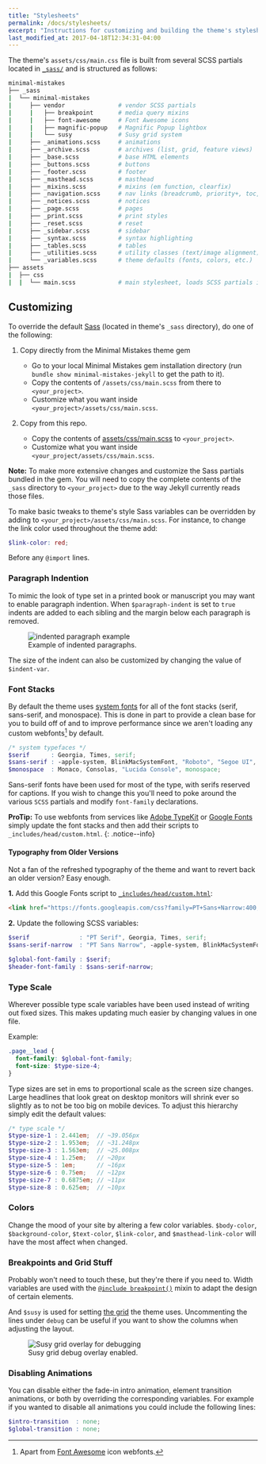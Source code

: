 ```yaml
---
title: "Stylesheets"
permalink: /docs/stylesheets/
excerpt: "Instructions for customizing and building the theme's stylesheets."
last_modified_at: 2017-04-18T12:34:31-04:00
---
```


The theme's `assets/css/main.css` file is built from several SCSS partials located in [`_sass/`](https://github.com/mmistakes/minimal-mistakes/tree/master/_sass) and is structured as follows:

```bash
minimal-mistakes
├── _sass
|  └── minimal-mistakes
|     ├── vendor               # vendor SCSS partials
|     |   ├── breakpoint       # media query mixins
|     |   ├── font-awesome     # Font Awesome icons
|     |   ├── magnific-popup   # Magnific Popup lightbox
|     |   └── susy             # Susy grid system
|     ├── _animations.scss     # animations
|     ├── _archive.scss        # archives (list, grid, feature views)
|     ├── _base.scss           # base HTML elements
|     ├── _buttons.scss        # buttons
|     ├── _footer.scss         # footer
|     ├── _masthead.scss       # masthead
|     ├── _mixins.scss         # mixins (em function, clearfix)
|     ├── _navigation.scss     # nav links (breadcrumb, priority+, toc, pagination, etc.)
|     ├── _notices.scss        # notices
|     ├── _page.scss           # pages
|     ├── _print.scss          # print styles
|     ├── _reset.scss          # reset
|     ├── _sidebar.scss        # sidebar
|     ├── _syntax.scss         # syntax highlighting
|     ├── _tables.scss         # tables
|     ├── _utilities.scss      # utility classes (text/image alignment)
|     └── _variables.scss      # theme defaults (fonts, colors, etc.)
├── assets
|  ├── css
|  |  └── main.scss            # main stylesheet, loads SCSS partials in _sass
```

## Customizing

To override the default [Sass](https://sass-lang.com/guide) (located in theme's 
`_sass` directory), do one of the following:

1. Copy directly from the Minimal Mistakes theme gem

   - Go to your local Minimal Mistakes gem installation directory (run 
     `bundle show minimal-mistakes-jekyll` to get the path to it).
   - Copy the contents of `/assets/css/main.scss` from there to 
     `<your_project>`.
   - Customize what you want inside `<your_project>/assets/css/main.scss`.

2. Copy from this repo.

   - Copy the contents of [assets/css/main.scss](https://github.com/mmistakes/minimal-mistakes/blob/master/assets/css/main.scss) 
     to `<your_project>`.
   - Customize what you want inside `<your_project/assets/css/main.scss`.

**Note:** To make more extensive changes and customize the Sass partials bundled 
in the gem. You will need to copy the complete contents of the `_sass` directory 
to `<your_project>` due to the way Jekyll currently reads those files.

To make basic tweaks to theme's style Sass variables can be overridden by adding 
to `<your_project>/assets/css/main.scss`. For instance, to change the 
link color used throughout the theme add:

```scss
$link-color: red;
```

Before any `@import` lines.

### Paragraph Indention 

To mimic the look of type set in a printed book or manuscript you may want to enable paragraph indention. When `$paragraph-indent` is set to `true` indents are added to each sibling and the margin below each paragraph is removed.

<figure>
  <img src="{{ '/assets/images/mm-paragraph-indent-example.jpg' | absolute_url }}" alt="indented paragraph example">
  <figcaption>Example of indented paragraphs.</figcaption>
</figure>

The size of the indent can also be customized by changing the value of `$indent-var`.

### Font Stacks

By default the theme uses [system fonts](https://medium.com/designing-medium/system-shock-6b1dc6d6596f#.rb81vgn7i) for all of the font stacks (serif, sans-serif, and monospace). This is done in part to provide a clean base for you to build off of and to improve performance since we aren't loading any custom webfonts[^font-awesome] by default.

```scss
/* system typefaces */
$serif      : Georgia, Times, serif;
$sans-serif : -apple-system, BlinkMacSystemFont, "Roboto", "Segoe UI", "Helvetica Neue", "Lucida Grande", Arial, sans-serif;
$monospace  : Monaco, Consolas, "Lucida Console", monospace;
```

[^font-awesome]: Apart from [Font Awesome](https://fortawesome.github.io/Font-Awesome/) icon webfonts.

Sans-serif fonts have been used for most of the type, with serifs reserved for captions. If you wish to change this you'll need to poke around the various `SCSS` partials and modify `font-family` declarations.

**ProTip:** To use webfonts from services like [Adobe TypeKit](https://typekit.com/) or [Google Fonts](https://www.google.com/fonts) simply update the font stacks and then add their scripts to `_includes/head/custom.html`.
{: .notice--info}

#### Typography from Older Versions

Not a fan of the refreshed typography of the theme and want to revert back an older version? Easy enough.

**1.** Add this Google Fonts script to [`_includes/head/custom.html`](https://github.com/mmistakes/minimal-mistakes/blob/master/_includes/head/custom.html):

```html
<link href="https://fonts.googleapis.com/css?family=PT+Sans+Narrow:400,700|PT+Serif:400,700,400italic" rel="stylesheet" type="text/css">
```

**2.** Update the following SCSS variables:

```scss
$serif              : "PT Serif", Georgia, Times, serif;
$sans-serif-narrow  : "PT Sans Narrow", -apple-system, BlinkMacSystemFont, "Roboto", "Segoe UI", "Helvetica Neue", "Lucida Grande", Arial, sans-serif;

$global-font-family : $serif;
$header-font-family : $sans-serif-narrow;
```

### Type Scale

Wherever possible type scale variables have been used instead of writing out fixed sizes. This makes updating much easier by changing values in one file. 

Example:

```scss
.page__lead {
  font-family: $global-font-family;
  font-size: $type-size-4;
}
```

Type sizes are set in ems to proportional scale as the screen size changes. Large headlines that look great on desktop monitors will shrink ever so slightly as to not be too big on mobile devices. To adjust this hierarchy simply edit the default values:

```scss
/* type scale */
$type-size-1 : 2.441em;  // ~39.056px
$type-size-2 : 1.953em;  // ~31.248px
$type-size-3 : 1.563em;  // ~25.008px
$type-size-4 : 1.25em;   // ~20px
$type-size-5 : 1em;      // ~16px
$type-size-6 : 0.75em;   // ~12px
$type-size-7 : 0.6875em; // ~11px
$type-size-8 : 0.625em;  // ~10px
```

### Colors

Change the mood of your site by altering a few color variables. `$body-color`, `$background-color`, `$text-color`, `$link-color`, and `$masthead-link-color` will have the most affect when changed.

### Breakpoints and Grid Stuff

Probably won't need to touch these, but they're there if you need to. Width variables are used with the [`@include breakpoint()`](https://breakpoint-sass.com/) mixin to adapt the design of certain elements.

And `$susy` is used for setting [the grid](https://susy.oddbird.net/) the theme uses. Uncommenting the lines under `debug` can be useful if you want to show the columns when adjusting the layout.

<figure>
  <img src="{{ '/assets/images/mm-susy-grid-overlay.jpg' | absolute_url }}" alt="Susy grid overlay for debugging">
  <figcaption>Susy grid debug overlay enabled.</figcaption>
</figure>

### Disabling Animations

You can disable either the fade-in intro animation, element transition animations, or both by overriding the corresponding variables. For example if you wanted to disable all animations you could include the following lines:

```scss
$intro-transition  : none;
$global-transition : none;
```
